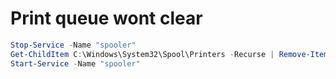 
# Print queue wont clear
```Powershell
Stop-Service -Name "spooler"
Get-ChildItem C:\Windows\System32\Spool\Printers -Recurse | Remove-Item
Start-Service -Name "spooler"
```

